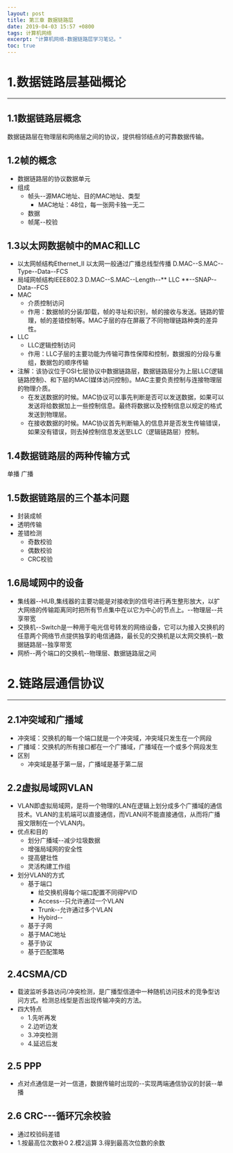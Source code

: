 ```yaml
---
layout: post
title: 第三章 数据链路层
date: 2019-04-03 15:57 +0800
tags: 计算机网络
excerpt: "计算机网络-数据链路层学习笔记。"
toc: true
---
```

# 1.数据链路层基础概论
***
## 1.1数据链路层概念
数据链路层在物理层和网络层之间的协议，提供相邻结点的可靠数据传输。
## 1.2帧的概念
+ 数据链路层的协议数据单元
+ 组成
  * 帧头--源MAC地址、目的MAC地址、类型
    - MAC地址：48位，每一张网卡独一无二
  * 数据
  * 帧尾--校验
## 1.3以太网数据帧中的MAC和LLC
+ 以太网帧结构Ethernet_II  以太网一般通过广播总线型传播
  D.MAC--S.MAC--Type--Data--FCS
+ 局域网帧结构IEEE802.3
  D.MAC--S.MAC--Length--** LLC **--SNAP--Data--FCS
+ MAC
  - 介质控制访问
  - 作用：数据帧的分装/卸载，帧的寻址和识别，帧的接收与发送。链路的管理，帧的差错控制等。MAC子层的存在屏蔽了不同物理链路种类的差异性。
+ LLC
  - LLC逻辑控制访问
  - 作用：LLC子层的主要功能为传输可靠性保障和控制，数据报的分段与重组，数据包的顺序传输
+ 注解：该协议位于OSI七层协议中数据链路层，数据链路层分为上层LLC(逻辑链路控制)、和下层的MAC(媒体访问控制)。MAC主要负责控制与连接物理层的物理介质。
  - 在发送数据的时候。MAC协议可以事先判断是否可以发送数据，如果可以发送将给数据加上一些控制信息。最终将数据以及控制信息以规定的格式发送到物理层。
  - 在接收数据的时候。MAC协议首先判断输入的信息并是否发生传输错误，如果没有错误，则去掉控制信息发送至LLC（逻辑链路层）控制。
## 1.4数据链路层的两种传输方式
单播
广播
## 1.5数据链路层的三个基本问题
+ 封装成帧
+ 透明传输
+ 差错检测
  - 奇数校验
  - 偶数校验
  - CRC校验
## 1.6局域网中的设备
+ 集线器--HUB,集线器的主要功能是对接收到的信号进行再生整形放大，以扩大网络的传输距离同时把所有节点集中在以它为中心的节点上。--物理层--共享带宽
+ 交换机--Switch是一种用于电光信号转发的网络设备，它可以为接入交换机的任意两个网络节点提供独享的电信通路，最长见的交换机是以太网交换机--数据链路层--独享带宽
+ 网桥--两个端口的交换机--物理层、数据链路层之间

# 2.链路层通信协议
***
## 2.1冲突域和广播域
+ 冲突域：交换机的每一个端口就是一个冲突域，冲突域只发生在一个网段
+ 广播域：交换机的所有接口都在一个广播域，广播域在一个或多个网段发生
+ 区别
  - 冲突域是基于第一层，广播域是基于第二层
  
## 2.2虚拟局域网VLAN
+ VLAN即虚拟局域网，是将一个物理的LAN在逻辑上划分成多个广播域的通信技术。VLAN的主机端可以直接通信，而VLAN间不能直接通信，从而将广播报文限制在一个VLAN内。
+ 优点和目的
  - 划分广播域--减少垃圾数据
  - 增强局域网的安全性
  - 提高健壮性
  - 灵活构建工作组
+ 划分VLAN的方式
  - 基于端口
    * 给交换机得每个端口配置不同得PVID
    * Access--只允许通过一个VLAN
    * Trunk--允许通过多个VLAN
    * Hybird--
  - 基于子网
  - 基于MAC地址
  - 基于协议
  - 基于匹配策略
## 2.4CSMA/CD
+ 载波监听多路访问/冲突检测，是广播型信道中一种随机访问技术的竞争型访问方式。检测总线型是否出现传输冲突的方法。
+ 四大特点
  - 1.先听再发
  - 2.边听边发
  - 3.冲突检测
  - 4.延迟后发
## 2.5 PPP
+ 点对点通信是一对一信道，数据传输时出现的--实现两端通信协议的封装--单播
## 2.6 CRC---循环冗余校验
+ 通过校验码差错
+ 1.按最高位次数补0 2.模2运算 3.得到最高次位数的余数
